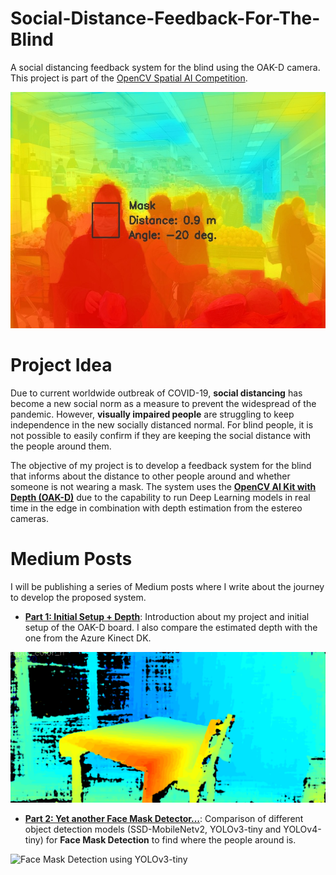 # Social-Distance-Feedback-For-The-Blind
A social distancing feedback system for the blind using the OAK-D camera. This project is part of the [OpenCV Spatial AI Competition](https://opencv.org/opencv-spatial-ai-competition/).

![Proposed System Output Illustration](https://github.com/ibaiGorordo/Social-Distance-Feedback/blob/master/docs/images/proposed%20system%20illustration.jpg)

# Project Idea

Due to current worldwide outbreak of COVID-19, **social distancing** has become a new social norm as a measure to prevent the widespread of the pandemic. However, **visually impaired people** are struggling to keep independence in the new socially distanced normal. For blind people, it is not possible to easily confirm if they are keeping the social distance with the people around them. 

The objective of my project is to develop a feedback system for the blind that informs about the distance to other people around and whether someone is not wearing a mask. The system uses the [**OpenCV AI Kit with Depth (OAK-D)**](https://www.kickstarter.com/projects/opencv/opencv-ai-kit) due to the capability to run Deep Learning models in real time in the edge in combination with depth estimation from the estereo cameras.

# Medium Posts

I will be publishing a series of Medium posts where I write about the journey to develop the proposed system.

- [**Part 1: Initial Setup + Depth**](https://medium.com/@ibaiGorordo/opencv-spatial-ai-competition-journey-part-1-e76593d456fe?source=friends_link&sk=c2f0617e6d940c74a97fbf471f61f2db): Introduction about my project and initial setup of the OAK-D board. I also compare the estimated depth with the one from the Azure Kinect DK.

![Estimated Depth using the OAK-D](https://github.com/ibaiGorordo/Social-Distance-Feedback/blob/master/docs/images/OAKD%20depth.png)

- [**Part 2: Yet another Face Mask Detector…**](https://medium.com/@ibaiGorordo/part-2-yet-another-face-mask-detector-opencv-spatial-ai-competition-journey-91dfaf96c6e8?source=friends_link&sk=4da5e426c723857b2c4ce56331426aa9): Comparison of different object detection models (SSD-MobileNetv2, YOLOv3-tiny and YOLOv4-tiny) for **Face Mask Detection** to find where the people around is.

![Face Mask Detection using YOLOv3-tiny](https://github.com/ibaiGorordo/Social-Distance-Feedback/blob/master/docs/images/Part%202%20-%20Face%20mask%20detection%20intro.gif)

